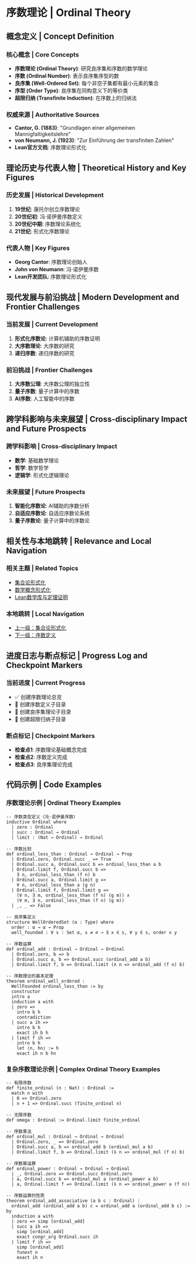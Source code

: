 # 序数理论 | Ordinal Theory

## 概念定义 | Concept Definition

### 核心概念 | Core Concepts

- **序数理论 (Ordinal Theory)**: 研究良序集和序数的数学理论
- **序数 (Ordinal Number)**: 表示良序集序型的数
- **良序集 (Well-Ordered Set)**: 每个非空子集都有最小元素的集合
- **序型 (Order Type)**: 良序集在同构意义下的等价类
- **超限归纳 (Transfinite Induction)**: 在序数上的归纳法

### 权威来源 | Authoritative Sources

- **Cantor, G. (1883)**: "Grundlagen einer allgemeinen Mannigfaltigkeitslehre"
- **von Neumann, J. (1923)**: "Zur Einführung der transfiniten Zahlen"
- **Lean官方文档**: 序数理论形式化

## 理论历史与代表人物 | Theoretical History and Key Figures

### 历史发展 | Historical Development

1. **19世纪**: 康托尔创立序数理论
2. **20世纪初**: 冯·诺伊曼序数定义
3. **20世纪中期**: 序数理论系统化
4. **21世纪**: 形式化序数理论

### 代表人物 | Key Figures

- **Georg Cantor**: 序数理论创始人
- **John von Neumann**: 冯·诺伊曼序数
- **Lean开发团队**: 序数理论形式化

## 现代发展与前沿挑战 | Modern Development and Frontier Challenges

### 当前发展 | Current Development

1. **形式化序数论**: 计算机辅助的序数证明
2. **大序数理论**: 大序数的研究
3. **递归序数**: 递归序数的研究

### 前沿挑战 | Frontier Challenges

1. **大序数公理**: 大序数公理的独立性
2. **量子序数**: 量子计算中的序数
3. **AI序数**: 人工智能中的序数

## 跨学科影响与未来展望 | Cross-disciplinary Impact and Future Prospects

### 跨学科影响 | Cross-disciplinary Impact

- **数学**: 基础数学理论
- **哲学**: 数学哲学
- **逻辑学**: 形式化逻辑理论

### 未来展望 | Future Prospects

1. **智能化序数论**: AI辅助的序数分析
2. **自适应序数论**: 自适应序数论系统
3. **量子序数论**: 量子计算中的序数论

## 相关性与本地跳转 | Relevance and Local Navigation

### 相关主题 | Related Topics

- [集合论形式化](../01-总览.md)
- [数学概念形式化](../../01-总览.md)
- [Lean数学库与定理证明](../../../01-总览.md)

### 本地跳转 | Local Navigation

- [上一级：集合论形式化](../01-总览.md)
- [下一级：序数定义](02-序数定义/01-总览.md)

## 进度日志与断点标记 | Progress Log and Checkpoint Markers

### 当前进度 | Current Progress

- ✅ 创建序数理论总览
- 🔄 创建序数定义子目录
- 🔄 创建良序集理论子目录
- 🔄 创建超限归纳子目录

### 断点标记 | Checkpoint Markers

- **检查点1**: 序数理论基础概念完成
- **检查点2**: 序数定义完成
- **检查点3**: 良序集理论完成

## 代码示例 | Code Examples

### 序数理论示例 | Ordinal Theory Examples

```lean
-- 序数类型定义（冯·诺伊曼序数）
inductive Ordinal where
  | zero : Ordinal
  | succ : Ordinal → Ordinal
  | limit : (Nat → Ordinal) → Ordinal

-- 序数比较
def ordinal_less_than : Ordinal → Ordinal → Prop
  | Ordinal.zero, Ordinal.succ _ => True
  | Ordinal.succ a, Ordinal.succ b => ordinal_less_than a b
  | Ordinal.limit f, Ordinal.succ b => 
    ∃ n, ordinal_less_than (f n) b
  | Ordinal.succ a, Ordinal.limit g => 
    ∀ n, ordinal_less_than a (g n)
  | Ordinal.limit f, Ordinal.limit g => 
    (∀ n, ∃ m, ordinal_less_than (f n) (g m)) ∧
    (∀ m, ∃ n, ordinal_less_than (f n) (g m))
  | _, _ => False

-- 良序集定义
structure WellOrderedSet (α : Type) where
  order : α → α → Prop
  well_founded : ∀ s : Set α, s ≠ ∅ → ∃ x ∈ s, ∀ y ∈ s, order x y

-- 序数运算
def ordinal_add : Ordinal → Ordinal → Ordinal
  | Ordinal.zero, b => b
  | Ordinal.succ a, b => Ordinal.succ (ordinal_add a b)
  | Ordinal.limit f, b => Ordinal.limit (λ n => ordinal_add (f n) b)

-- 序数理论的基本定理
theorem ordinal_well_ordered : 
  WellFounded ordinal_less_than := by
  constructor
  intro a
  induction a with
  | zero => 
    intro b h
    contradiction
  | succ a ih => 
    intro b h
    exact ih b h
  | limit f ih => 
    intro b h
    let ⟨n, hn⟩ := h
    exact ih n b hn
```

### 复杂序数理论示例 | Complex Ordinal Theory Examples

```lean
-- 有限序数
def finite_ordinal (n : Nat) : Ordinal :=
  match n with
  | 0 => Ordinal.zero
  | n + 1 => Ordinal.succ (finite_ordinal n)

-- 无限序数
def omega : Ordinal := Ordinal.limit finite_ordinal

-- 序数乘法
def ordinal_mul : Ordinal → Ordinal → Ordinal
  | Ordinal.zero, _ => Ordinal.zero
  | Ordinal.succ a, b => ordinal_add b (ordinal_mul a b)
  | Ordinal.limit f, b => Ordinal.limit (λ n => ordinal_mul (f n) b)

-- 序数幂运算
def ordinal_power : Ordinal → Ordinal → Ordinal
  | _, Ordinal.zero => Ordinal.succ Ordinal.zero
  | a, Ordinal.succ b => ordinal_mul a (ordinal_power a b)
  | a, Ordinal.limit f => Ordinal.limit (λ n => ordinal_power a (f n))

-- 序数运算的性质
theorem ordinal_add_associative (a b c : Ordinal) :
  ordinal_add (ordinal_add a b) c = ordinal_add a (ordinal_add b c) := by
  induction a with
  | zero => simp [ordinal_add]
  | succ a ih => 
    simp [ordinal_add]
    exact congr_arg Ordinal.succ ih
  | limit f ih => 
    simp [ordinal_add]
    funext n
    exact ih n
```
